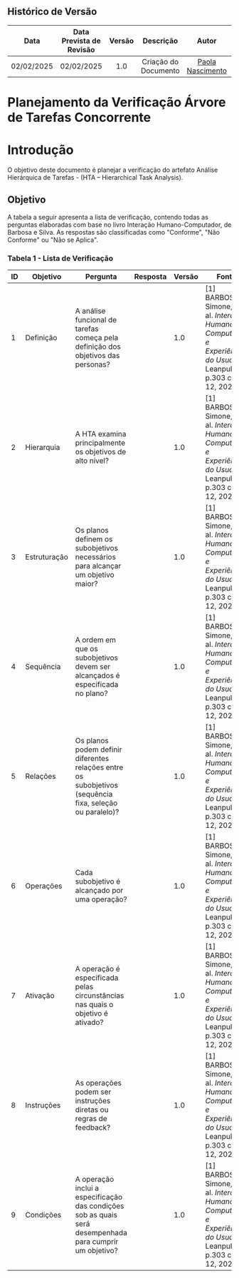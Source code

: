 ## Histórico de Versão
|    Data    | Data Prevista de Revisão | Versão |      Descrição       |                    Autor                    |                     Revisor                      |
| :--------: | :----------------------: | :----: | :------------------: | :-----------------------------------------: | :----------------------------------------------: |
| 02/02/2025 |        02/02/2025        |  1.0   | Criação do Documento | [Paola Nascimento](https://github.com/paolaalim) | [Karolina Vieira](https://github.com/Karolina91) |

# **Planejamento da Verificação Árvore de Tarefas Concorrente**

# Introdução

O objetivo deste documento é planejar a verificação do artefato Análise Hierárquica de Tarefas - (HTA – Hierarchical Task Analysis).

## Objetivo

A tabela a seguir apresenta a lista de verificação, contendo todas as perguntas elaboradas com base no livro Interação Humano-Computador, de Barbosa e Silva. As respostas são classificadas como "Conforme", "Não Conforme" ou "Não se Aplica".

### Tabela 1 - Lista de Verificação

| ID  | Objetivo      | Pergunta  | Resposta | Versão | Fonte | Autor |
|-----|--------------|-----------|----------|--------|-------|-------|
| 1   | Definição    | A análise funcional de tarefas começa pela definição dos objetivos das personas? |  | 1.0 | [1] BARBOSA, Simone, et al. *Interação Humano-Computador e Experiência do Usuário*. Leanpub, p.303 cap 12, 2022. | |
| 2   | Hierarquia   | A HTA examina principalmente os objetivos de alto nível? |  | 1.0 | [1] BARBOSA, Simone, et al. *Interação Humano-Computador e Experiência do Usuário*. Leanpub, p.303 cap 12, 2022. | |
| 3   | Estruturação | Os planos definem os subobjetivos necessários para alcançar um objetivo maior? |  | 1.0 | [1] BARBOSA, Simone, et al. *Interação Humano-Computador e Experiência do Usuário*. Leanpub, p.303 cap 12, 2022. | |
| 4   | Sequência    | A ordem em que os subobjetivos devem ser alcançados é especificada no plano? |  | 1.0 | [1] BARBOSA, Simone, et al. *Interação Humano-Computador e Experiência do Usuário*. Leanpub, p.303 cap 12, 2022. | |
| 5   | Relações     | Os planos podem definir diferentes relações entre os subobjetivos (sequência fixa, seleção ou paralelo)? |  | 1.0 | [1] BARBOSA, Simone, et al. *Interação Humano-Computador e Experiência do Usuário*. Leanpub, p.303 cap 12, 2022. | |
| 6   | Operações    | Cada subobjetivo é alcançado por uma operação? |  | 1.0 | [1] BARBOSA, Simone, et al. *Interação Humano-Computador e Experiência do Usuário*. Leanpub, p.303 cap 12, 2022. | |
| 7   | Ativação     | A operação é especificada pelas circunstâncias nas quais o objetivo é ativado? |  | 1.0 | [1] BARBOSA, Simone, et al. *Interação Humano-Computador e Experiência do Usuário*. Leanpub, p.303 cap 12, 2022. | |
| 8   | Instruções   | As operações podem ser instruções diretas ou regras de feedback? |  | 1.0 | [1] BARBOSA, Simone, et al. *Interação Humano-Computador e Experiência do Usuário*. Leanpub, p.303 cap 12, 2022. | |
| 9   | Condições    | A operação inclui a especificação das condições sob as quais será desempenhada para cumprir um objetivo? |  | 1.0 | [1] BARBOSA, Simone, et al. *Interação Humano-Computador e Experiência do Usuário*. Leanpub, p.303 cap 12, 2022. | |